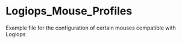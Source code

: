 # Logiops_Mouse_Profiles
Example file for the configuration of certain mouses compatible with Logiops
